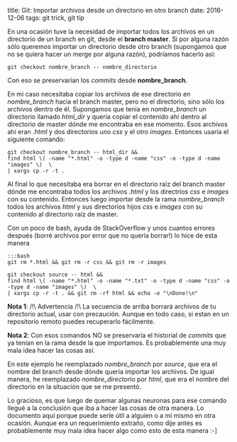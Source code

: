 title: Git: Importar archivos desde un directorio en otro branch
date: 2016-12-06
tags: git trick, git tip

En una ocasión tuve la necesidad de importar todos los archivos en un directorio
de un branch en git, desde el **branch master**. Si por alguna razón sólo queremos 
importar un directorio desde otro branch (supongamos que no se quiera hacer un merge
por alguna razón), podríamos hacerlo así:

    git checkout nombre_branch -- nombre_directorio
    
Con eso se preservarían los *commits* desde **nombre_branch**.

En mi caso necesitaba copiar los archivos de ese directorio en *nombre_branch* hacia
el branch master, pero no el directorio, sino sólo los archivos dentro de él. Supongamos que tenía en 
*nombre_branch* un directorio llamado *html_dir* y quería copiar el contenido ahí dentro
al directorio de master dónde me encontraba en ese momento. Esos archivos ahí eran
*.html* y dos directorios uno *css* y el otro *images*. Entonces usaría el siguiente comando:

    git checkout nombre_branch -- html_dir && 
    find html \( -name "*.html" -o -type d -name "css" -o -type d -name "images" \)  \
    | xargs cp -r -t .

Al final lo que necesitaba era borrar en el directorio raíz del branch master
dónde me encontraba todos los archivos *.html* y los directrios *css* e *images* con su contenido.
Entonces luego importar desde la rama *nombre_branch* todos los archivos _html_ y 
sus directorios hijos _css_ e _images_ con su contenido al directorio raíz de master.

Con un poco de bash, ayuda de StackOverflow y unos cuantos errores después (borré archivos
por error que no quería borrar!) lo hice de esta manera 

    :::bash
    git rm *.html && git rm -r css && git rm -r images 

    git checkout source -- html && 
    find html \( -name "*.html" -o -name "*.txt" -o -type d -name "css" -o -type d -name "images" \)  \
    | xargs cp -r -t . && git rm -rf html && echo -e "\nDone!\n"

**Nota 1**: /!\ Advertencia /!\ La secuencia de arriba borrará archivos de tu directorio actual, usar con 
precaución. Aunque en todo caso, si estan en un repositorio remoto puedes recuperarlo fácilmente.

**Nota 2**: Con esos comandos NO se preservaría el historial de *commits* que ya tenían en la rama 
desde la que importamos. Es probablemente una muy mala idea hacer las cosas así. 

En este ejemplo he reemplazado *nombre_branch* por *source*, que era el nombre del branch
desde dónde quería importar los archivos. De igual manera, he reemplazado *nombre_directorio*
por *html*, que era el nombre del directorio en la situación que se me presentó.

Lo gracioso, es que luego de quemar algunas neuronas para ese comando llegué
a la conclusión que iba a hacer las cosas de otra manera. Lo documento aquí porque 
puede serle útil a alguien o a mi mismo en otra ocasión. Aunque era un requerimiento
extraño, como dije antes es probablemente muy mala idea hacer algo como esto de esta manera :-]